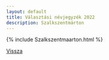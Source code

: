 ```yaml
---
layout: default
title: Választási névjegyzék 2022
description: Szalkszentmárton
---
```


{% include Szalkszentmaarton.html %}

[Vissza](./)